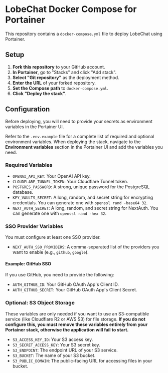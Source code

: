 # LobeChat Docker Compose for Portainer

This repository contains a `docker-compose.yml` file to deploy LobeChat using Portainer.

## Setup

1.  **Fork this repository** to your GitHub account.
2.  **In Portainer**, go to "Stacks" and click "Add stack".
3.  **Select "Git repository"** as the deployment method.
4.  **Enter the URL** of your forked repository.
5.  **Set the Compose path** to `docker-compose.yml`.
6.  **Click "Deploy the stack"**.

## Configuration

Before deploying, you will need to provide your secrets as environment variables in the Portainer UI.

Refer to the `.env.example` file for a complete list of required and optional environment variables. When deploying the stack, navigate to the **Environment variables** section in the Portainer UI and add the variables you need.

### Required Variables

-   `OPENAI_API_KEY`: Your OpenAI API key.
-   `CLOUDFLARE_TUNNEL_TOKEN`: Your Cloudflare Tunnel token.
-   `POSTGRES_PASSWORD`: A strong, unique password for the PostgreSQL database.
-   `KEY_VAULTS_SECRET`: A long, random, and secret string for encrypting credentials. You can generate one with `openssl rand -base64 32`.
-   `NEXT_AUTH_SECRET`: A long, random, and secret string for NextAuth. You can generate one with `openssl rand -hex 32`.

### SSO Provider Variables

You must configure at least one SSO provider.

-   `NEXT_AUTH_SSO_PROVIDERS`: A comma-separated list of the providers you want to enable (e.g., `github`, `google`).

#### Example: GitHub SSO

If you use GitHub, you need to provide the following:

-   `AUTH_GITHUB_ID`: Your GitHub OAuth App's Client ID.
-   `AUTH_GITHUB_SECRET`: Your GitHub OAuth App's Client Secret.

### Optional: S3 Object Storage

These variables are only needed if you want to use an S3-compatible service (like Cloudflare R2 or AWS S3) for file storage. **If you do not configure this, you must remove these variables entirely from your Portainer stack, otherwise the application will fail to start.**

-   `S3_ACCESS_KEY_ID`: Your S3 access key.
-   `S3_SECRET_ACCESS_KEY`: Your S3 secret key.
-   `S3_ENDPOINT`: The endpoint URL of your S3 service.
-   `S3_BUCKET`: The name of your S3 bucket.
-   `S3_PUBLIC_DOMAIN`: The public-facing URL for accessing files in your bucket.
